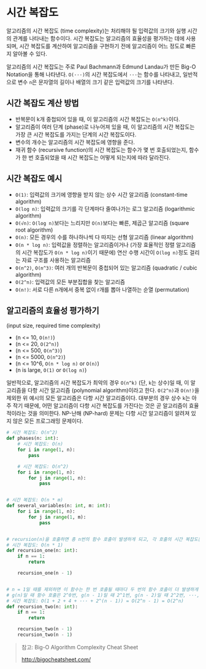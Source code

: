 # 시간 복잡도

알고리즘의 시간 복잡도 (time complexity)는 처리해야 될 입력값의 크기와 실행 시간의 관계를 나타내는 함수이다.
시간 복잡도는 알고리즘의 효율성을 평가하는 데에 사용되며, 시간 복잡도를 계산하여 알고리즘을 구현하기 전에
알고리즘이 어느 정도로 빠른지 알아볼 수 있다.

알고리즘의 시간 복잡도는 주로 Paul Bachmann과 Edmund Landau가 만든 Big-O Notation을 통해 나타낸다.
`O(···)`의 시간 복잡도에서 `···`는 함수를 나타내고, 일반적으로 변수 `n`은 문자열의 길이나 배열의 크기 같은
입력값의 크기를 나타낸다.

## 시간 복잡도 계산 방법

- 반복문이 k개 중첩되어 있을 때, 이 알고리즘의 시간 복잡도는 `O(n^k)`이다.
- 알고리즘이 여러 단계 (phase)로 나누어져 있을 때, 이 알고리즘의 시간 복잡도는 가장 큰 시간 복잡도를 가지는 단계의
시간 복잡도이다.
- 변수의 개수는 알고리즘의 시간 복잡도에 영향을 준다.
- 재귀 함수 (recursive function)의 시간 복잡도는 함수가 몇 번 호출되었는지, 함수가 한 번
호출되었을 때 시간 복잡도는 어떻게 되는지에 따라 달라진다.

## 시간 복잡도 예시
- `O(1)`: 입력값의 크기에 영향을 받지 않는 상수 시간 알고리즘 (constant-time algorithm)
- `O(log n)`: 입력값의 크기를 각 단계마다 줄여나가는 로그 알고리즘 (logarithmic algorithm)
- `O(√n)`: `O(log n)`보다는 느리지만 `O(n)`보다는 빠른, 제곱근 알고리즘 (square root algorithm)
- `O(n)`: 모든 경우의 수를 하나하나씩 다 따지는 선형 알고리즘 (linear algorithm)
- `O(n * log n)`: 입력값을 정렬하는 알고리즘이거나 (가장 효율적인 정렬 알고리즘의 시간 복잡도가 `O(n * log n)`이기 때문에)
연산 수행 시간이 `O(log n)`정도 걸리는 자료 구조를 사용하는 알고리즘
- `O(n^2)`, `O(n^3)`: 여러 개의 반복문이 중첩되어 있는 알고리즘 (quadratic / cubic algorithm)
- `O(2^n)`: 입력값의 모든 부분집합을 찾는 알고리즘
- `O(n!)`: 서로 다른 n개에서 중복 없이 r개를 뽑아 나열하는 순열 (permutation)

## 알고리즘의 효율성 평가하기 
(input size, required time complexity)
- (n <= 10, `O(n!)`)
- (n <= 20, `O(2^n)`)
- (n <= 500, `O(n^3)`)
- (n <= 5000, `O(n^2)`)
- (n <= 10^6, `O(n * log n)` or `O(n)`)
- (n is large, `O(1)` or `O(log n)`)

일반적으로, 알고리즘의 시간 복잡도가 최악의 경우 `O(n^k)` (단, `k`는 상수)일 때, 이 알고리즘을 다항 시간 알고리즘
(polynomial algorithm)이라고 한다. `O(2^n)`과 `O(n!)`을 제외한 위 예시의 모든 알고리즘은 다항 시간 알고리즘이다.
대부분의 경우 상수 `k`는 아주 작기 때문에, 어떤 알고리즘이 다항 시간 복잡도를 가진다는 것은 곧 알고리즘이 효율적이라는
것을 의미한다. NP-난해 (NP-hard) 문제는 다항 시간 알고리즘이 알려져 있지 않은 모든 프로그래밍 문제이다.

```python
# 시간 복잡도: O(n^2)
def phases(n: int):
    # 시간 복잡도: O(n)
    for i in range(1, n):
        pass

    # 시간 복잡도: O(n^2)
    for i in range(1, n):
        for j in range(1, n):
            pass


# 시간 복잡도: O(n * m)
def several_variables(n: int, m: int):
    for i in range(1, n):
        for j in range(1, m):
            pass


# recursion(n)을 호출하면 총 n번의 함수 호출이 발생하게 되고, 각 호출의 시간 복잡도는 O(1)이다.
# 시간 복잡도: O(n * 1)
def recursion_one(n: int):
    if n == 1:
        return

    recursion_one(n - 1)


# n = 1일 때를 제외하면 이 함수는 한 번 호출될 때마다 두 번의 함수 호출이 더 발생하게 된다.
# g(n)일 때 함수 호출은 2^0번, g(n - 1)일 때 2^1번, g(n - 2)일 때 2^2번, ···, g(1)일 때 2^(n - 1)번
# 시간 복잡도: O(1 + 2 + 4 + ··· + 2^(n - 1)) = O(2^n - 1) = O(2^n)
def recursion_two(n: int):
    if n == 1:
        return

    recursion_two(n - 1)
    recursion_two(n - 1)
```

> 참고: Big-O Algorithm Complexity Cheat Sheet
>
> http://bigocheatsheet.com/